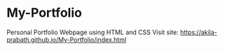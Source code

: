 # My-Portfolio
Personal Portfolio Webpage using HTML and CSS
Visit site: https://akila-prabath.github.io/My-Portfolio/index.html
